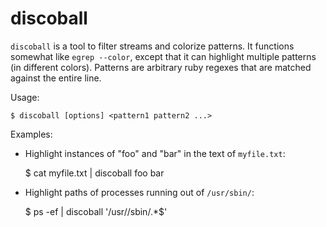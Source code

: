 discoball
=========

`discoball` is a tool to filter streams and colorize patterns. It functions somewhat like `egrep --color`,
except that it can highlight multiple patterns (in different colors). Patterns are arbitrary ruby regexes that
are matched against the entire line.

Usage:

    $ discoball [options] <pattern1 pattern2 ...>

Examples:

  * Highlight instances of "foo" and "bar" in the text of `myfile.txt`:

      $ cat myfile.txt | discoball foo bar

  * Highlight paths of processes running out of `/usr/sbin/`:

      $ ps -ef | discoball '\/usr/\/sbin\/.*$'
